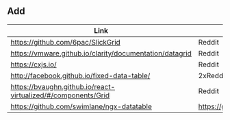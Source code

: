 ## Add
|Link|Sources|Message|Update|
|----|------|--------|------|
|https://github.com/6pac/SlickGrid|Reddit|Soon|15/02/2017|
|https://vmware.github.io/clarity/documentation/datagrid|Reddit|x|--/--/----|
|https://cxjs.io/|Reddit|x|--/--/----|
|http://facebook.github.io/fixed-data-table/|2xReddit|x|--/--/----|
|https://bvaughn.github.io/react-virtualized/#/components/Grid|Reddit|Sent|14/02/2017|
|https://github.com/swimlane/ngx-datatable|https://github.com/AmitMY/grids/issues/1|Sent|14/02/2017|
